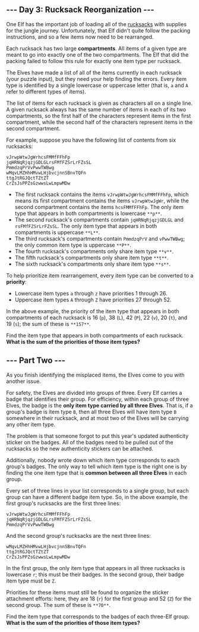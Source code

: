 ## --- Day 3: Rucksack Reorganization ---
One Elf has the important job of loading all of the [rucksacks](https://en.wikipedia.org/wiki/Rucksack) with supplies for the jungle journey. Unfortunately, that Elf didn't quite follow the packing instructions, and so a few items now need to be rearranged.

Each rucksack has two large **compartments**. All items of a given type are meant to go into exactly one of the two compartments. The Elf that did the packing failed to follow this rule for exactly one item type per rucksack.

The Elves have made a list of all of the items currently in each rucksack (your puzzle input), but they need your help finding the errors. Every item type is identified by a single lowercase or uppercase letter (that is, `a` and `A` refer to different types of items).

The list of items for each rucksack is given as characters all on a single line. A given rucksack always has the same number of items in each of its two compartments, so the first half of the characters represent items in the first compartment, while the second half of the characters represent items in the second compartment.

For example, suppose you have the following list of contents from six rucksacks:

```
vJrwpWtwJgWrhcsFMMfFFhFp
jqHRNqRjqzjGDLGLrsFMfFZSrLrFZsSL
PmmdzqPrVvPwwTWBwg
wMqvLMZHhHMvwLHjbvcjnnSBnvTQFn
ttgJtRGJQctTZtZT
CrZsJsPPZsGzwwsLwLmpwMDw
```


- The first rucksack contains the items `vJrwpWtwJgWrhcsFMMfFFhFp`, which means its first compartment contains the items `vJrwpWtwJgWr`, while the second compartment contains the items `hcsFMMfFFhFp`. The only item type that appears in both compartments is lowercase `**p**`.
- The second rucksack's compartments contain `jqHRNqRjqzjGDLGL` and `rsFMfFZSrLrFZsSL`. The only item type that appears in both compartments is uppercase `**L**`.
- The third rucksack's compartments contain `PmmdzqPrV` and `vPwwTWBwg`; the only common item type is uppercase `**P**`.
- The fourth rucksack's compartments only share item type `**v**`.
- The fifth rucksack's compartments only share item type `**t**`.
- The sixth rucksack's compartments only share item type `**s**`.

To help prioritize item rearrangement, every item type can be converted to a **priority**:


- Lowercase item types `a` through `z` have priorities 1 through 26.
- Uppercase item types `A` through `Z` have priorities 27 through 52.

In the above example, the priority of the item type that appears in both compartments of each rucksack is 16 (`p`), 38 (`L`), 42 (`P`), 22 (`v`), 20 (`t`), and 19 (`s`); the sum of these is `**157**`.

Find the item type that appears in both compartments of each rucksack. **What is the sum of the priorities of those item types?**

## --- Part Two ---
As you finish identifying the misplaced items, the Elves come to you with another issue.

For safety, the Elves are divided into groups of three. Every Elf carries a badge that identifies their group. For efficiency, within each group of three Elves, the badge is the **only item type carried by all three Elves**. That is, if a group's badge is item type `B`, then all three Elves will have item type `B` somewhere in their rucksack, and at most two of the Elves will be carrying any other item type.

The problem is that someone forgot to put this year's updated authenticity sticker on the badges. All of the badges need to be pulled out of the rucksacks so the new authenticity stickers can be attached.

Additionally, nobody wrote down which item type corresponds to each group's badges. The only way to tell which item type is the right one is by finding the one item type that is **common between all three Elves** in each group.

Every set of three lines in your list corresponds to a single group, but each group can have a different badge item type. So, in the above example, the first group's rucksacks are the first three lines:

```
vJrwpWtwJgWrhcsFMMfFFhFp
jqHRNqRjqzjGDLGLrsFMfFZSrLrFZsSL
PmmdzqPrVvPwwTWBwg
```

And the second group's rucksacks are the next three lines:

```
wMqvLMZHhHMvwLHjbvcjnnSBnvTQFn
ttgJtRGJQctTZtZT
CrZsJsPPZsGzwwsLwLmpwMDw
```

In the first group, the only item type that appears in all three rucksacks is lowercase `r`; this must be their badges. In the second group, their badge item type must be `Z`.

Priorities for these items must still be found to organize the sticker attachment efforts: here, they are 18 (`r`) for the first group and 52 (`Z`) for the second group. The sum of these is `**70**`.

Find the item type that corresponds to the badges of each three-Elf group. **What is the sum of the priorities of those item types?**

